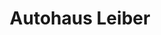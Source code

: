 ---
title: "Autohaus Leiber"
url: /emmingen-liptingen/autohaus-leiber-carl-benz-strasse/
shop: Autohaus
---